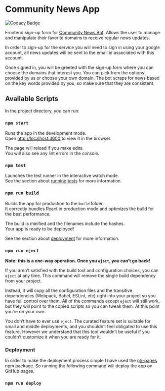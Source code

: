 # Community News App
[![Codacy Badge](https://api.codacy.com/project/badge/Grade/9fb43ed815b3477a9880b867fdb77ae6)](https://www.codacy.com/manual/fnplus/news-app?utm_source=github.com&amp;utm_medium=referral&amp;utm_content=fnplus/news-app&amp;utm_campaign=Badge_Grade)

Frontend sign-up form for [Community News Bot](https://github.com/fnplus/project-news-api). Allows the user to manage and manipulate their favorite  domains to receive regular news updates. 

In order to sign-up for the service you will need to sign in using your google account, all news updates will be sent to the email id associated with this account.

Once signed in, you will be greeted with the sign-up form where you can choose the domains that interest you. You can pick from the options provided by us or choose your own domain. The bot scraps for news based on the key words provided by you, so make sure that they are consistent.

## Available Scripts

In the project directory, you can run:

### `npm start`

Runs the app in the development mode.<br>
Open [http://localhost:3000](http://localhost:3000) to view it in the browser.

The page will reload if you make edits.<br>
You will also see any lint errors in the console.

### `npm test`

Launches the test runner in the interactive watch mode.<br>
See the section about [running tests](https://facebook.github.io/create-react-app/docs/running-tests) for more information.

### `npm run build`

Builds the app for production to the `build` folder.<br>
It correctly bundles React in production mode and optimizes the build for the best performance.

The build is minified and the filenames include the hashes.<br>
Your app is ready to be deployed!

See the section about [deployment](https://facebook.github.io/create-react-app/docs/deployment) for more information.

### `npm run eject`

**Note: this is a one-way operation. Once you `eject`, you can’t go back!**

If you aren’t satisfied with the build tool and configuration choices, you can `eject` at any time. This command will remove the single build dependency from your project.

Instead, it will copy all the configuration files and the transitive dependencies (Webpack, Babel, ESLint, etc) right into your project so you have full control over them. All of the commands except `eject` will still work, but they will point to the copied scripts so you can tweak them. At this point you’re on your own.

You don’t have to ever use `eject`. The curated feature set is suitable for small and middle deployments, and you shouldn’t feel obligated to use this feature. However we understand that this tool wouldn’t be useful if you couldn’t customize it when you are ready for it.

### Deployment

In order to make the deployment process simple I have used the [gh-pages](https://www.npmjs.com/package/gh-pages) npm package. So running the following command will deploy the app on GitHub pages.

### `npm run deploy`
